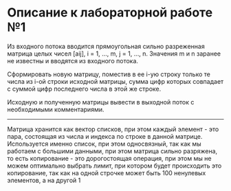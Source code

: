 # Описание к лабораторной работе №1

Из входного потока вводится прямоугольная сильно разреженная матрица целых чисел [aij], i = 1, …, m, j = 1, …, n.
Значения m и n заранее не известны и вводятся из входного потока.

Сформировать новую матрицу, поместив в ее i-ую строку только те числа из i-ой строки исходной матрицы, сумма цифр которых
совпадает с суммой цифр последнего числа в этой же строке.

Исходную и полученную матрицы вывести в выходной поток с необходимыми комментариями.

---

Матрица хранится как вектор списков, при этом каждый элемент - это пара, состоящая из числа и индекса по строке в
данной матрице. Используется именно список, при этом односвязный, так как мы работаем с большими данными, при этом
матрица сильно разряжена, то есть копирование - это дорогостоящая операция, при этом мы не можем оптимально выбрать
лимит, при котором будет происходить это копирование, так как на одной строчке может быть 100 ненулевых элементов, а на
другой 1